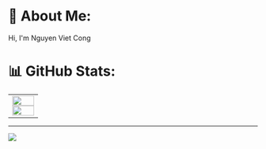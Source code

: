 # 💫 About Me:
Hi, I'm Nguyen Viet Cong

# 📊 GitHub Stats:
<table style="width:100%;">
  <tr>
    <td>
      <img src="https://github-readme-stats.vercel.app/api/top-langs/?username=ThienDinh203&bg_color=FFFFFF00&text_color=179fa3&layout=compact&hide=CSS&langs_count=10&custom_title=Top%20ngôn%20ngữ%20được%20dùng" width="100%"/>
      <img src="https://github-readme-stats.vercel.app/api?username=ThienDinh203&bg_color=FFFFFF00&text_color=179fa3&show_icons=true&count_private=true&include_all_commits=true&custom_title=Hoạt%20động%20trên%20Github" width="100%"/>
    </td>
  </tr>
</table>

---
[![](https://visitcount.itsvg.in/api?id=ThienDinh203&icon=5&color=0)](https://visitcount.itsvg.in)

<!-- Proudly created with GPRM ( https://gprm.itsvg.in ) -->
